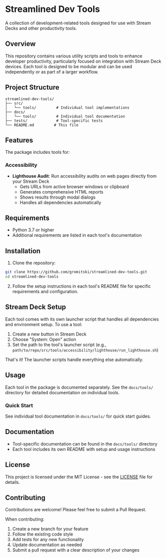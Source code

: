 # Streamlined Dev Tools

A collection of development-related tools designed for use with Stream Decks and other productivity tools.

## Overview

This repository contains various utility scripts and tools to enhance developer productivity, particularly focused on integration with Stream Deck devices. Each tool is designed to be modular and can be used independently or as part of a larger workflow.

## Project Structure

```
streamlined-dev-tools/
├── src/
│   └── tools/         # Individual tool implementations
├── docs/
│   └── tools/         # Individual tool documentation
├── tests/             # Tool-specific tests
└── README.md         # This file
```

## Features

The package includes tools for:

### Accessibility
- **Lighthouse Audit**: Run accessibility audits on web pages directly from your Stream Deck
  - Gets URLs from active browser windows or clipboard
  - Generates comprehensive HTML reports
  - Shows results through modal dialogs
  - Handles all dependencies automatically

## Requirements

- Python 3.7 or higher
- Additional requirements are listed in each tool's documentation

## Installation

1. Clone the repository:
```bash
git clone https://github.com/gromitski/streamlined-dev-tools.git
cd streamlined-dev-tools
```

2. Follow the setup instructions in each tool's README file for specific requirements and configuration.

## Stream Deck Setup

Each tool comes with its own launcher script that handles all dependencies and environment setup. To use a tool:

1. Create a new button in Stream Deck
2. Choose "System: Open" action
3. Set the path to the tool's launcher script (e.g., `path/to/repo/src/tools/accessibility/lighthouse/run_lighthouse.sh`)

That's it! The launcher scripts handle everything else automatically.

## Usage

Each tool in the package is documented separately. See the `docs/tools/` directory for detailed documentation on individual tools.

### Quick Start

See individual tool documentation in `docs/tools/` for quick start guides.

## Documentation

- Tool-specific documentation can be found in the `docs/tools/` directory
- Each tool includes its own README with setup and usage instructions

## License

This project is licensed under the MIT License - see the [LICENSE](LICENSE) file for details.

## Contributing

Contributions are welcome! Please feel free to submit a Pull Request. 

When contributing:
1. Create a new branch for your feature
2. Follow the existing code style
3. Add tests for any new functionality
4. Update documentation as needed
5. Submit a pull request with a clear description of your changes 
